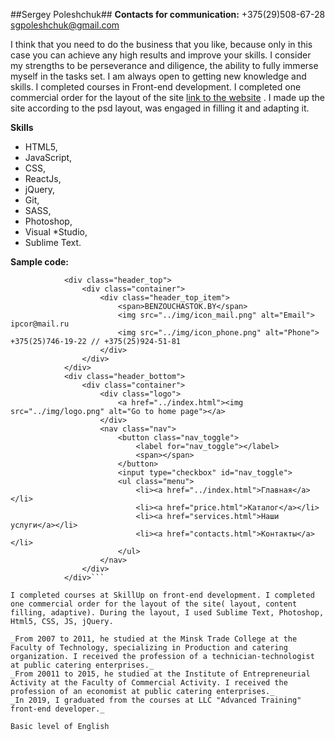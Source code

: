 ##Sergey Poleshchuk##
**Contacts for communication:**
+375(29)508-67-28 
sgpoleshchuk@gmail.com

I think that you need to do the business that you like, because only in this case you can achieve any high results and improve your skills. I consider my strengths to be perseverance and diligence, the ability to fully immerse myself in the tasks set. I am always open to getting new knowledge and skills.
I completed courses in Front-end development. I completed one commercial order for the layout of the site [link to the website](www.benzouchastok.by) . I made up the site according to the psd layout, was engaged in filling it and adapting it.

__Skills__
* HTML5,
* JavaScript,
* CSS,
* ReactJs,
* jQuery,
* Git,
* SASS,
* Photoshop,
* Visual *Studio,
* Sublime Text.

**Sample code:**
```<header class="header">
			<div class="header_top">
			    <div class="container">
				    <div class="header_top_item">
				    	<span>BENZOUCHASTOK.BY</span>
				        <img src="../img/icon_mail.png" alt="Email"> ipcor@mail.ru
				        <img src="../img/icon_phone.png" alt="Phone"> +375(25)746-19-22 // +375(25)924-51-81
				    </div>
			    </div>		  
			</div>
			<div class="header_bottom">
				<div class="container">		
			        <div class="logo">
			            <a href="../index.html"><img src="../img/logo.png" alt="Go to home page"></a>
			        </div>
			        <nav class="nav">
			        	<button class="nav_toggle">
			        		<label for="nav_toggle"></label>
			        		<span></span>
			        	</button>
			        	<input type="checkbox" id="nav_toggle">
			            <ul class="menu">
					        <li><a href="../index.html">Главная</a></li>
					        <li><a href="price.html">Каталог</a></li>
					        <li><a href="services.html">Наши услуги</a></li>
					        <li><a href="contacts.html">Контакты</a></li>
					    </ul>
					</nav>
			    </div>
		    </div>```
        
I completed courses at SkillUp on front-end development. I completed one commercial order for the layout of the site( layout, content filling, adaptive). During the layout, I used Sublime Text, Photoshop, Html5, CSS, JS, jQuery.

_From 2007 to 2011, he studied at the Minsk Trade College at the Faculty of Technology, specializing in Production and catering organization. I received the profession of a technician-technologist at public catering enterprises._
_From 20011 to 2015, he studied at the Institute of Entrepreneurial Activity at the Faculty of Commercial Activity. I received the profession of an economist at public catering enterprises._
_In 2019, I graduated from the courses at LLC "Advanced Training" front-end developer._

Basic level of English

